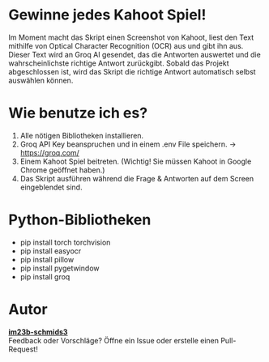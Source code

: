 # Gewinne jedes Kahoot Spiel!

Im Moment macht das Skript einen Screenshot von Kahoot, liest den Text mithilfe von Optical Character Recognition (OCR)
aus und gibt ihn aus. Dieser Text wird an Groq AI gesendet, das die Antworten auswertet und die wahrscheinlichste
richtige Antwort zurückgibt. Sobald das Projekt abgeschlossen ist, wird das Skript die richtige Antwort automatisch
selbst auswählen können.

# Wie benutze ich es?

1. Alle nötigen Bibliotheken installieren.
2. Groq API Key beanspruchen und in einem .env File speichern. -> https://groq.com/
3. Einem Kahoot Spiel beitreten. (Wichtig! Sie müssen Kahoot in Google Chrome geöffnet haben.)
4. Das Skript ausführen während die Frage & Antworten auf dem Screen eingeblendet sind.

# Python-Bibliotheken

<ul> 
<li> pip install torch torchvision </li>
<li> pip install easyocr </li>
<li> pip install pillow </li>
<li> pip install pygetwindow </li>
<li> pip install groq </li>
</ul>

# Autor

**[im23b-schmids3](https://github.com/im23b-schmids3)** <br>
Feedback oder Vorschläge? Öffne ein Issue oder erstelle einen Pull-Request!

